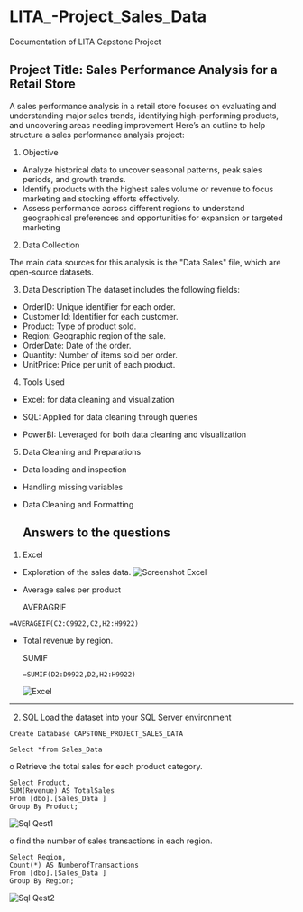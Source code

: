 # LITA_-Project_Sales_Data
Documentation of LITA Capstone Project

## Project Title: Sales Performance Analysis for a Retail Store
A sales performance analysis in a retail store focuses on evaluating and understanding major sales trends,
identifying high-performing products, and uncovering areas needing improvement
Here’s an outline to help structure a sales performance analysis project:


1. Objective
- Analyze historical data to uncover seasonal patterns, peak sales periods, and growth trends.
- Identify products with the highest sales volume or revenue to focus marketing and stocking efforts effectively.
- Assess performance across different regions to understand geographical preferences and opportunities for expansion or targeted marketing
  

2. Data Collection

The main data sources for this analysis is the "Data Sales" file, which are open-source datasets.


3. Data Description
The dataset includes the following fields:
- OrderID: Unique identifier for each order.
- Customer Id: Identifier for each customer.
- Product: Type of product sold.
- Region: Geographic region of the sale.
- OrderDate: Date of the order.
- Quantity: Number of items sold per order.
- UnitPrice: Price per unit of each product.

4. Tools Used

- Excel: for data cleaning and visualization
  
- SQL: Applied for data cleaning through queries
- PowerBI: Leveraged for both data cleaning and visualization

5. Data Cleaning and Preparations 
- Data loading and inspection
- Handling missing variables
- Data Cleaning and Formatting

  ## Answers to the questions 

1. Excel
- Exploration of the sales data.
![Screenshot  Excel](https://github.com/user-attachments/assets/13b17097-f4b9-40fa-8ff8-a5163df1192c)

- Average sales per product
  
  AVERAGRIF
```
=AVERAGEIF(C2:C9922,C2,H2:H9922)
```

- Total revenue by region.
  
  SUMIF
  ```
  =SUMIF(D2:D9922,D2,H2:H9922)
  ```

  
  ![Excel](https://github.com/user-attachments/assets/69261ce0-0b01-42e5-ac34-54ca0b725a0b)

---

  2. SQL
 Load the dataset into your SQL Server environment

```
Create Database CAPSTONE_PROJECT_SALES_DATA

Select *from Sales_Data
```

o Retrieve the total sales for each product category.
  ```
Select Product, 
SUM(Revenue) AS TotalSales
From [dbo].[Sales_Data ]
Group By Product;
```

![Sql Qest1](https://github.com/user-attachments/assets/aa99d9ab-78f4-4e4e-840b-76b0800ec71e)

o find the number of sales transactions in each region.
```
Select Region,
Count(*) AS NumberofTransactions
From [dbo].[Sales_Data ]
Group By Region;
```

![Sql Qest2](https://github.com/user-attachments/assets/f9e18319-71ec-4ea1-b2a7-b52830b3a5d2)


